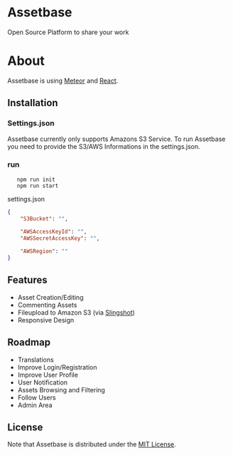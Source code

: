 # Assetbase

Open Source Platform to share your work

# About

Assetbase is using [Meteor](https://www.meteor.com/install) and [React](https://facebook.github.io/react/).

## Installation

### Settings.json

Assetbase currently only supports Amazons S3 Service. To run Assetbase you need to provide the S3/AWS Informations in the settings.json.

### run

````
   npm run init
   npm run start
````

settings.json
````json
{
	"S3Bucket": "",
	
	"AWSAccessKeyId": "",
  	"AWSSecretAccessKey": "",

  	"AWSRegion": ""
}
````

## Features

- Asset Creation/Editing
- Commenting Assets
- Fileupload to Amazon S3 (via [Slingshot](https://github.com/CulturalMe/meteor-slingshot/))
- Responsive Design 

## Roadmap

- Translations
- Improve Login/Registration
- Improve User Profile
- User Notification
- Assets Browsing and Filtering
- Follow Users
- Admin Area

## License

Note that Assetbase is distributed under the [MIT License](http://opensource.org/licenses/MIT).
